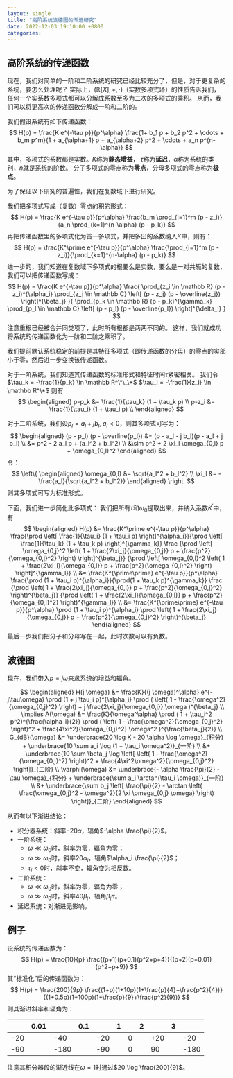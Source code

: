 ```yaml
---
layout: single
title: "高阶系统波德图的渐进研究"
date: 2022-12-03 19:10:00 +0800
categories:
---
```


## 高阶系统的传递函数

现在，我们对简单的一阶和二阶系统的研究已经比较充分了，但是，对于更复杂的系统，要怎么处理呢？
实际上，$(\mathbb R [X], +, \cdot)$（实数多项式环）的性质告诉我们，任何一个实系数多项式都可以分解成系数至多为二次的多项式的乘积。
从而，我们可以将更高次的传递函数分解成一阶和二阶的。

我们假设系统有如下传递函数：
$$
H(p) = \frac{K e^{-\tau p}}{p^\alpha}
\frac{1+ b_1 p + b_2 p^2 + \cdots + b_m p^m}{1 + a_{\alpha+1} p + a_{\alpha+2} p^2 + \cdots + a_n p^{n-\alpha}}
$$
其中，多项式的系数都是实数。$K$称为**静态增益**， $\tau$称为**延迟**，$\alpha$称为系统的类别，$n$就是系统的阶数。
分子多项式的零点称为**零点**，分母多项式的零点称为**极点**。

为了保证以下研究的普遍性，我们在复数域下进行研究。

我们把多项式写成（复数）零点的积的形式：
$$
H(p) = \frac{K e^{-\tau p}}{p^\alpha}
\frac{b_m \prod_{i=1}^m (p - z_i)}{a_n \prod_{k=1}^{n-\alpha} (p - p_k)}
$$
再把传递函数里的多项式化为首一多项式，并把多出的系数纳入$K$中，则有：
$$
H(p) = \frac{K^\prime e^{-\tau p}}{p^\alpha}
\frac{\prod_{i=1}^m (p - z_i)}{\prod_{k=1}^{n-\alpha} (p - p_k)}
$$
进一步的，我们知道在复数域下多项式的根要么是实数，要么是一对共轭的复数，我们可以把传递函数写成：
$$
H(p) = \frac{K e^{-\tau p}}{p^\alpha} 
\frac{
\prod_{z_i \in \mathbb R} (p - z_i)^{\alpha_i}
\prod_{z_j \in \mathbb C} \left[ (p - z_j) (p - \overline{z_j}) \right]^{\beta_j}
}{
\prod_{p_k \in \mathbb R} (p - p_k)^{\gamma_k}
\prod_{p_l \in \mathbb C} \left[ (p - p_l) (p - \overline{p_l}) \right]^{\delta_l}
}
$$
注意重根已经被合并同类项了，此时所有根都是两两不同的。
这样，我们就成功将系统的传递函数化为一阶和二阶之乘积了。

我们提前默认系统稳定的前提是其特征多项式（即传递函数的分母）的零点的实部小于零，然后进一步变换该传递函数。

对于一阶系统，我们知道其传递函数的标准形式和特征时间$\tau$紧密相关。
我们令
$\tau_k = -\frac{1}{p_k} \in \mathbb R^\*\_\+$
$\tau_i = -\frac{1}{z_i} \in \mathbb R^\*$
则有
$$
\begin{aligned}
p-p_k &= \frac{1}{\tau_k} (1 + \tau_k p) \\
p-z_i &= \frac{1}{\tau_i} (1 + \tau_i p) \\
\end{aligned}
$$

对于二阶系统，我们设$p_l = a_l + j b_l, \; a_l < 0$，则其多项式可写为：
$$
\begin{aligned}
(p - p_l) (p - \overline{p_l})
&= (p - a_l - j b_l)(p - a_l + j b_l) \\
&= p^2 - 2 a_l p + (a_l^2 + b_l^2) \\
&\sim p^2 + 2 \xi_l \omega_{0,l} p + \omega_{0,l}^2
\end{aligned}
$$
令：
$$
\left\{
\begin{aligned}
\omega_{0,l} &= \sqrt{a_l^2 + b_l^2} \\
\xi_l &= - \frac{a_l}{\sqrt{a_l^2 + b_l^2}}
\end{aligned}
\right.
$$
则其多项式可写为标准形式。

下面，我们进一步简化此多项式：
我们把所有$\tau$和$\omega_0$提取出来，并纳入系数$K^\prime$中，有
$$
\begin{aligned}
H(p) 
&= \frac{K^\prime e^{-\tau p}}{p^\alpha} 
\frac{\prod \left[ \frac{1}{\tau_i} (1 + \tau_i p) \right]^{\alpha_i}}{\prod \left[ \frac{1}{\tau_k} (1 + \tau_k p) \right]^{\gamma_k}}
\frac
{\prod \left[ \omega_{0,j}^2 \left( 1 + \frac{2\xi_j}{\omega_{0,j}} p + \frac{p^2}{\omega_{0,j}^2} \right) \right]^{\beta_j}}
{\prod \left[ \omega_{0,l}^2 \left( 1 + \frac{2\xi_l}{\omega_{0,l}} p + \frac{p^2}{\omega_{0,l}^2} \right) \right]^{\gamma_l}} \\
&= \frac{K^{\prime\prime} e^{-\tau p}}{p^\alpha} 
\frac{\prod (1 + \tau_i p)^{\alpha_i}}{\prod(1 + \tau_k p)^{\gamma_k}}
\frac
{\prod \left( 1 + \frac{2\xi_j}{\omega_{0,j}} p + \frac{p^2}{\omega_{0,j}^2} \right)^{\beta_j}}
{\prod \left( 1 + \frac{2\xi_l}{\omega_{0,l}} p + \frac{p^2}{\omega_{0,l}^2} \right)^{\gamma_l}} \\
&= \frac{K^{\prime\prime} e^{-\tau p}}{p^\alpha} 
\prod (1 + \tau_i p)^{\alpha_i}
\prod \left( 1 + \frac{2\xi_j}{\omega_{0,j}} p + \frac{p^2}{\omega_{0,j}^2} \right)^{\beta_j}
\end{aligned}
$$
最后一步我们把分子和分母写在一起，此时次数可以有负数。

## 波德图

现在，我们带入$p = j \omega$来求系统的增益和辐角。

$$
\begin{aligned}
H(j \omega) &= 
\frac{K}{(j \omega)^\alpha} e^{-j\tau\omega} 
\prod (1 + j \tau_i p)^{\alpha_i} \prod ( \left( 1 - \frac{\omega^2}{\omega_{0,j}^2} \right) + j \frac{2\xi_j}{\omega_{0,j}} \omega )^{\beta_j} \\
\implies
A(\omega) &= \frac{K}{\omega^\alpha} \prod ( 1 + \tau_i^2 p^2)^{\frac{\alpha_i}{2}} \prod ( \left( 1 - \frac{\omega^2}{\omega_{0,j}^2} \right)^2 + \frac{4\xi^2}{\omega_{0,j}^2} \omega^2 )^{\frac{\beta_j}{2}} \\
G_{dB}(\omega) &= 
\underbrace{20 \log K - 20 \alpha \log \omega}_{积分} + 
\underbrace{10 \sum a_i \log (1 + \tau_i \omega^2)}_{一阶} \\ &+ 
\underbrace{10 \sum \beta_j \log \left[ \left( 1 - \frac{\omega^2}{\omega_{0,j}^2} \right)^2 + \frac{4\xi^2\omega^2}{\omega_{0,j}^2} \right]}_{二阶} \\
\varphi(\omega) &= 
\underbrace{- \alpha \frac{\pi}{2} - \tau \omega}_{积分} +
\underbrace{\sum a_i \arctan(\tau_i \omega)}_{一阶}  \\  &+
\underbrace{\sum b_j \left[ \frac{\pi}{2} - \arctan \left( \frac{\omega_{0,j}^2 - \omega^2}{2 \xi \omega_{0,j} \omega} \right) \right]}_{二阶}
\end{aligned}
$$

从而有以下渐进结论：

- 积分器系统：斜率$-20 \alpha$，辐角$-\alpha \frac{\pi}{2}$。
- 一阶系统：
  + $\omega \ll \omega_0$时，斜率为零，辐角为零；
  + $\omega \gg \omega_0$时，斜率$20 \alpha_i$，辐角$\alpha_i \frac{\pi}{2}$；
  + $\tau_i < 0$时，斜率不变，辐角变为相反数。
- 二阶系统：
  + $\omega \ll \omega_0$时，斜率为零，辐角为零；
  + $\omega \gg \omega_0$时，斜率$40 \beta_j$，辐角$\beta_j \pi$。
- 延迟系统：对渐进无影响。

## 例子

设系统的传递函数为：
$$
H(p) = \frac{10}{p} \frac{(p+1)(p+0.1)(p^2+p+4)}{(p+2)(p+0.01)(p^2+p+9)}
$$
其“标准化”后的传递函数为：
$$
H(p) = \frac{200}{9p} \frac{(1+p)(1+10p)(1+\frac{p}{4}+\frac{p^2}{4})}{(1+0.5p)(1+100p)(1+\frac{p}{9}+\frac{p^2}{9})}
$$
则其渐进斜率和辐角为：

| |0.01| |0.1| |1| |2| |3| |
|---|---|---|---|---|---|---|---|---|---|---|
|-20||-40||-20||0||+20||-20|
|-90||-180||-90||0||90||-180|

注意其积分器段的渐近线在$\omega = 1$时通过$20 \log \frac{200}{9}$。

